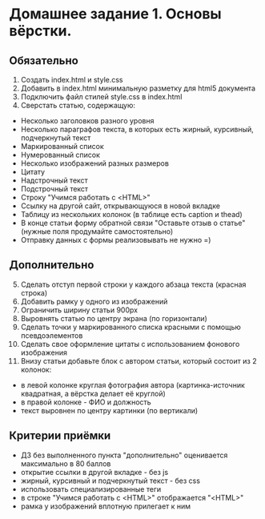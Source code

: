 # Домашнее задание 1. Основы вёрстки.

## Обязательно

1. Создать index.html и style.css
2. Добавить в index.html минимальную разметку для html5 документа
3. Подключить файл стилей style.css в index.html
4. Сверстать статью, содержащую:
  - Несколько заголовков разного уровня
  - Несколько параграфов текста, в которых есть жирный, курсивный, подчеркнутый текст
  - Маркированный список
  - Нумерованный список
  - Несколько изображений разных размеров
  - Цитату
  - Надстрочный текст
  - Подстрочный текст
  - Строку "Учимся работать с \<HTML>"
  - Ссылку на другой сайт, открывающуюся в новой вкладке
  - Таблицу из нескольких колонок (в таблице есть caption и thead)
  - В конце статьи форму обратной связи "Оставьте отзыв о статье" (нужные поля продумайте самостоятельно)
  - Отправку данных с формы реализовывать не нужно =)


## Дополнительно

5. Сделать отступ первой строки у каждого абзаца текста (красная строка)
6. Добавить рамку у одного из изображений
7. Ограничить ширину статьи 900px
8. Выровнять статью по центру экрана (по горизонтали)
9. Сделать точки у маркированного списка красными с помощью псевдоэлементов
10. Сделать свое оформление цитаты с использованием фонового изображения
11. Внизу статьи добавьте блок с автором статьи, который состоит из 2 колонок:
  - в левой колонке круглая фотография автора (картинка-источник квадратная, а вёрстка делает её круглой)
  - в правой колонке - ФИО и должность
  - текст выровнен по центру картинки (по вертикали)


## Критерии приёмки

- ДЗ без выполненного пункта "дополнительно" оценивается максимально в 80 баллов
- открытие ссылки в другой вкладке - без js
- жирный, курсивный и подчеркнутый текст - без css
- использовать специализированные теги
- в строке "Учимся работать с \<HTML>" отображается "\<HTML>"
- рамка у изображений вплотную прилегает к ним
